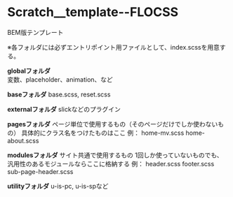 # Scratch__template--FLOCSS
BEM版テンプレート

※各フォルダには必ずエントリポイント用ファイルとして、index.scssを用意する。

**globalフォルダ**<br/>
変数、placeholder、animation、など

**baseフォルダ**
base.scss, reset.scss

**externalフォルダ**
slickなどのプラグイン

**pagesフォルダ**
ページ単位で使用するもの（そのページだけでしか使わないもの）
具体的にクラス名をつけたものはここ
例：
home-mv.scss
home-about.scss

**modulesフォルダ**
サイト共通で使用するもの
1回しか使っていないものでも、汎用性のあるモジュールならここに格納する
例：
header.scss
footer.scss
sub-page-header.scss

**utilityフォルダ**
u-is-pc, u-is-spなど
